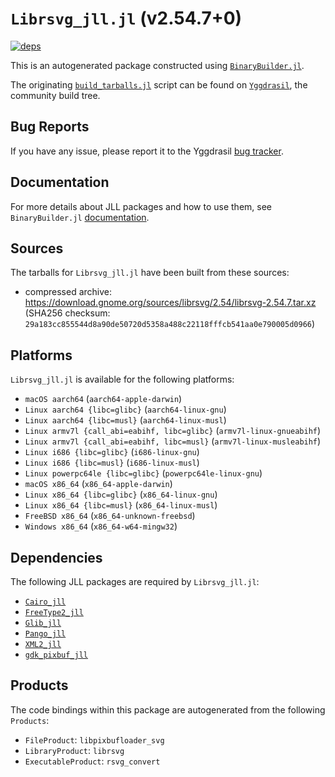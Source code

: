 # `Librsvg_jll.jl` (v2.54.7+0)

[![deps](https://juliahub.com/docs/Librsvg_jll/deps.svg)](https://juliahub.com/ui/Packages/General/Librsvg_jll/)

This is an autogenerated package constructed using [`BinaryBuilder.jl`](https://github.com/JuliaPackaging/BinaryBuilder.jl).

The originating [`build_tarballs.jl`](https://github.com/JuliaPackaging/Yggdrasil/blob/94ad9c98af42fb2ff50e5fddbdec82cb0dad979a/L/Librsvg/build_tarballs.jl) script can be found on [`Yggdrasil`](https://github.com/JuliaPackaging/Yggdrasil/), the community build tree.

## Bug Reports

If you have any issue, please report it to the Yggdrasil [bug tracker](https://github.com/JuliaPackaging/Yggdrasil/issues).

## Documentation

For more details about JLL packages and how to use them, see `BinaryBuilder.jl` [documentation](https://docs.binarybuilder.org/stable/jll/).

## Sources

The tarballs for `Librsvg_jll.jl` have been built from these sources:

* compressed archive: https://download.gnome.org/sources/librsvg/2.54/librsvg-2.54.7.tar.xz (SHA256 checksum: `29a183cc855544d8a90de50720d5358a488c22118fffcb541aa0e790005d0966`)

## Platforms

`Librsvg_jll.jl` is available for the following platforms:

* `macOS aarch64` (`aarch64-apple-darwin`)
* `Linux aarch64 {libc=glibc}` (`aarch64-linux-gnu`)
* `Linux aarch64 {libc=musl}` (`aarch64-linux-musl`)
* `Linux armv7l {call_abi=eabihf, libc=glibc}` (`armv7l-linux-gnueabihf`)
* `Linux armv7l {call_abi=eabihf, libc=musl}` (`armv7l-linux-musleabihf`)
* `Linux i686 {libc=glibc}` (`i686-linux-gnu`)
* `Linux i686 {libc=musl}` (`i686-linux-musl`)
* `Linux powerpc64le {libc=glibc}` (`powerpc64le-linux-gnu`)
* `macOS x86_64` (`x86_64-apple-darwin`)
* `Linux x86_64 {libc=glibc}` (`x86_64-linux-gnu`)
* `Linux x86_64 {libc=musl}` (`x86_64-linux-musl`)
* `FreeBSD x86_64` (`x86_64-unknown-freebsd`)
* `Windows x86_64` (`x86_64-w64-mingw32`)

## Dependencies

The following JLL packages are required by `Librsvg_jll.jl`:

* [`Cairo_jll`](https://github.com/JuliaBinaryWrappers/Cairo_jll.jl)
* [`FreeType2_jll`](https://github.com/JuliaBinaryWrappers/FreeType2_jll.jl)
* [`Glib_jll`](https://github.com/JuliaBinaryWrappers/Glib_jll.jl)
* [`Pango_jll`](https://github.com/JuliaBinaryWrappers/Pango_jll.jl)
* [`XML2_jll`](https://github.com/JuliaBinaryWrappers/XML2_jll.jl)
* [`gdk_pixbuf_jll`](https://github.com/JuliaBinaryWrappers/gdk_pixbuf_jll.jl)

## Products

The code bindings within this package are autogenerated from the following `Products`:

* `FileProduct`: `libpixbufloader_svg`
* `LibraryProduct`: `librsvg`
* `ExecutableProduct`: `rsvg_convert`
